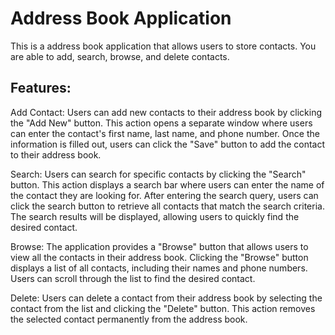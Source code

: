 # Address Book Application

This is a address book application that allows users to store contacts. You are able to add, search, browse, and delete contacts.

## Features:
Add Contact: Users can add new contacts to their address book by clicking the "Add New" button. This action opens a separate window where users can enter the contact's first name, last name, and phone number. Once the information is filled out, users can click the "Save" button to add the contact to their address book.

Search: Users can search for specific contacts by clicking the "Search" button. This action displays a search bar where users can enter the name of the contact they are looking for. After entering the search query, users can click the search button to retrieve all contacts that match the search criteria. The search results will be displayed, allowing users to quickly find the desired contact.

Browse: The application provides a "Browse" button that allows users to view all the contacts in their address book. Clicking the "Browse" button displays a list of all contacts, including their names and phone numbers. Users can scroll through the list to find the desired contact.

Delete: Users can delete a contact from their address book by selecting the contact from the list and clicking the "Delete" button. This action removes the selected contact permanently from the address book.

